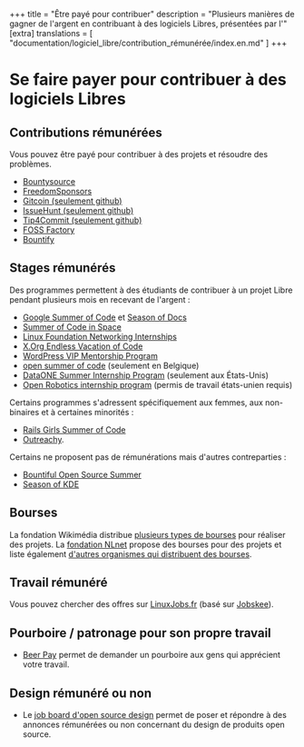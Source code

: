 +++
title = "Être payé pour contribuer"
description = "Plusieurs manières de gagner de l'argent en contribuant à des logiciels Libres, présentées par l'"
[extra]
translations = [
    "documentation/logiciel_libre/contribution_rémunérée/index.en.md"
]
+++

# Se faire payer pour contribuer à des logiciels Libres

## Contributions rémunérées

Vous pouvez être payé pour contribuer à des projets et résoudre des problèmes.

- [Bountysource](https://www.bountysource.com/)
- [FreedomSponsors](https://freedomsponsors.org/)
- [Gitcoin (seulement github)](https://gitcoin.co/explorer)
- [IssueHunt (seulement github)](https://issuehunt.io/)
- [Tip4Commit (seulement github)](https://tip4commit.com/)
- [FOSS Factory](http://www.fossfactory.org/browse.php)
- [Bountify](https://bountify.co/)

## Stages rémunérés

Des programmes permettent à des étudiants de contribuer à un projet Libre
pendant plusieurs mois en recevant de l'argent :
- [Google Summer of Code](https://summerofcode.withgoogle.com/) et [Season of Docs](https://developers.google.com/season-of-docs/)
- [Summer of Code in Space](https://socis.esa.int/)
- [Linux Foundation Networking Internships](https://wiki.lfnetworking.org/display/LN/LF+Networking+Internships)
- [X.Org Endless Vacation of Code](https://www.x.org/wiki/XorgEVoC/)
- [WordPress VIP Mentorship Program](https://wpvip.com/mentorship/)
- [open summer of code](https://summerofcode.be) (seulement en Belgique)
- [DataONE Summer Internship Program](https://www.dataone.org/internships) (seulement aux États-Unis)
- [Open Robotics internship program](https://www.openrobotics.org/interns) (permis de travail états-unien requis)

Certains programmes s'adressent spécifiquement aux femmes, aux non-binaires et à certaines minorités :

- [Rails Girls Summer of Code](https://railsgirlssummerofcode.org/)
- [Outreachy](https://www.outreachy.org/).

Certains ne proposent pas de rémunérations mais d'autres contreparties :

- [Bountiful Open Source Summer](https://lab.codingblocks.com/boss)
- [Season of KDE](https://season.kde.org/)


## Bourses

La fondation Wikimédia distribue [plusieurs types de
bourses](https://meta.wikimedia.org/wiki/Grants:Start/fr) pour réaliser des
projets.
La [fondation NLnet](https://nlnet.nl/) propose des bourses pour des projets et
liste également [d'autres organismes qui distribuent des
bourses](https://nlnet.nl/foundation/network.html).

## Travail rémunéré

Vous pouvez chercher des offres sur [LinuxJobs.fr](https://www.linuxjobs.fr/)
(basé sur [Jobskee](https://jobskee.com/)).

## Pourboire / patronage pour son propre travail

- [Beer Pay](https://beerpay.io/) permet de demander un pourboire aux gens qui apprécient votre travail.

## Design rémunéré ou non

- Le [job board d'open source design](https://opensourcedesign.net/jobs/) permet de poser et répondre à des annonces rémunérées ou non concernant du design de produits open source.
